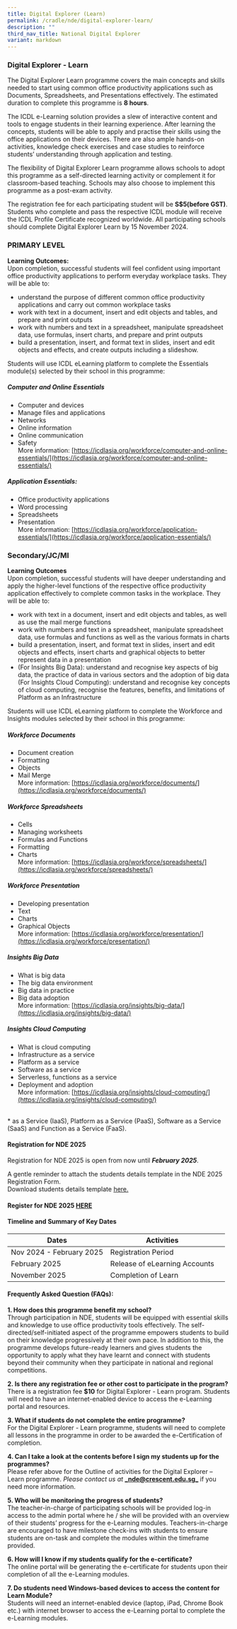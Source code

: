 ```yaml
---
title: Digital Explorer (Learn)
permalink: /cradle/nde/digital-explorer-learn/
description: ""
third_nav_title: National Digital Explorer
variant: markdown
---
```

### **Digital Explorer - Learn** ###
The Digital Explorer Learn programme covers the main concepts and skills needed to start using common office productivity applications such as Documents, Spreadsheets, and Presentations effectively. The estimated duration to complete this programme is **8 hours**.

The ICDL e-Learning solution provides a slew of interactive content and tools to engage students in their learning experience. After learning the concepts, students will be able to apply and practise their skills using the office applications on their devices. There are also ample hands-on activities, knowledge check exercises and case studies to reinforce students’ understanding through application and testing.

The flexibility of Digital Explorer Learn programme allows schools to adopt this programme as a self-directed learning activity or complement it for classroom-based teaching. Schools may also choose to implement this programme as a post-exam activity.

The registration fee for each participating student will be **S$5(before GST)**. Students who complete and pass the respective ICDL module will receive the ICDL Profile Certificate recognized worldwide. All participating schools should complete Digital Explorer Learn by 15 November 2024.


### PRIMARY LEVEL ###

**Learning Outcomes:** <br>
Upon completion, successful students will feel confident using important office productivity applications to perform everyday workplace tasks. They will be able to:

* understand the purpose of different common office productivity applications and carry out common workplace tasks<br>
* work with text in a document, insert and edit objects and tables, and prepare and print outputs <br>
* work with numbers and text in a spreadsheet, manipulate spreadsheet data, use formulas, insert charts, and prepare and print outputs <br>
*  build a presentation, insert, and format text in slides, insert and edit objects and effects, and create outputs including a slideshow. <br>

Students will use ICDL eLearning platform to complete the Essentials module(s) selected by their school in this programme:<br>

##### Computer and Online Essentials #####
* Computer and devices
*  Manage files and applications
* Networks
* Online information
* Online communication
* Safety<br> 
More information: [https://icdlasia.org/workforce/computer-and-online-essentials/](https://icdlasia.org/workforce/computer-and-online-essentials/)

##### Application Essentials: #####
* Office productivity applications
* Word processing
* Spreadsheets
* Presentation <br>
More information: [https://icdlasia.org/workforce/application-essentials/](https://icdlasia.org/workforce/application-essentials/)



### Secondary/JC/MI ###

**Learning Outcomes**<br>
Upon completion, successful students will have deeper understanding and apply the higher-level functions of the respective office productivity application effectively to complete common tasks in the workplace. They will be able to: <br>

* work with text in a document, insert and edit objects and tables, as well as use the mail merge functions<br>
* work with numbers and text in a spreadsheet, manipulate spreadsheet data, use formulas and functions as well as the various formats in charts<br>
* build a presentation, insert, and format text in slides, insert and edit objects and effects, insert charts and graphical objects to better represent data in a presentation <br>
* (For Insights Big Data): understand and recognise key aspects of big data, the practice of data in various sectors and the adoption of big data <br>
(For Insights Cloud Computing): understand and recognise key concepts of cloud computing, recognise the features, benefits, and limitations of Platform as an Infrastructure<br>

Students will use ICDL eLearning platform to complete the Workforce and Insights modules selected by their school in this programme:

##### Workforce Documents #####
* Document creation
* Formatting
* Objects
* Mail Merge <br>
More information: [https://icdlasia.org/workforce/documents/](https://icdlasia.org/workforce/documents/)

##### Workforce Spreadsheets #####
* Cells
* Managing worksheets
* Formulas and Functions&nbsp;
* Formatting
*  Charts&nbsp;<br>
More information: [https://icdlasia.org/workforce/spreadsheets/](https://icdlasia.org/workforce/spreadsheets/)

##### Workforce Presentation #####
* Developing presentation&nbsp;
* Text
* Charts
* Graphical Objects <br>
More information: [https://icdlasia.org/workforce/presentation/](https://icdlasia.org/workforce/presentation/)

##### Insights Big Data #####
* What is big data
* The big data environment
* Big data in practice
* Big data adoption <br>
More information: [https://icdlasia.org/insights/big-data/](https://icdlasia.org/insights/big-data/)

##### Insights Cloud Computing #####
* What is cloud computing
* Infrastructure as a service
* Platform as a service
* Software as a service
* Serverless, functions as a service
* Deployment and adoption <br>
More information: [https://icdlasia.org/insights/cloud-computing/](https://icdlasia.org/insights/cloud-computing/)
<br>
* as a Service (IaaS), Platform as a Service (PaaS), Software as a Service (SaaS) and Function as a Service (FaaS).

#### **Registration for NDE 2025** ####
Registration for NDE 2025 is open from now until ***February 2025***.

A gentle reminder to attach the students details template in the NDE 2025 Registration Form.<br>
Download students details template [here.](https://livecrescentedu-my.sharepoint.com/:x:/g/personal/foo_wen_yeow_crescent_edu_sg/EZ4RNnICjBhAoG3DM0gQkjoBM28Vx1oAGHOnmIbndOXjFw?e=umU5Ve) 

#### Register for NDE 2025 [HERE](https://for.edu.sg/nde2025-registration )


#### **Timeline and Summary of Key Dates**



| Dates | Activities |  |
| -------- | -------- | -------- |
| Nov 2024 - February 2025     | Registration Period    |    
February 2025| Release of eLearning Accounts
November 2025 | Completion of Learn 



#### **Frequently Asked Question (FAQs):**

**1\. How does this programme benefit my school?**<br>
Through participation in NDE, students will be equipped with essential skills and knowledge to use office productivity tools effectively. The self-directed/self-initiated aspect of the programme empowers students to build on their knowledge progressively at their own pace. In addition to this, the programme develops future-ready learners and gives students the opportunity to apply what they have learnt and connect with students beyond their community when they participate in national and regional competitions.

**2\. Is there any registration fee or other cost to participate in the program?**<br>
There is a registration fee **$10** for Digital Explorer - Learn program. Students will need to have an internet-enabled device to access the e-Learning portal and resources.

**3\. What if students do not complete the entire programme?** <br>
For the Digital Explorer - Learn programme, students will need to complete all lessons in the programme in order to be awarded the e-Certification of completion.

**4\. Can I take a look at the contents before I sign my students up for the programmes?** <br>
Please refer above for the Outline of activities for the Digital Explorer – Learn programme.&nbsp;_Please contact us at_&nbsp;[**_nde@crescent.edu.sg_**](mailto:nde@crescent.edu.sg)&nbsp;if you need more information.

**5\. Who will be monitoring the progress of students?** <br>
The teacher-in-charge of participating schools will be provided log-in access to the admin portal where he / she will be provided with an overview of their students’ progress for the e-Learning modules. Teachers-in-charge are encouraged to have milestone check-ins with students to ensure students are on-task and complete the modules within the timeframe provided.

**6\. How will I know if my students qualify for the e-certificate?**<br>
The online portal will be generating the e-certificate for students upon their completion of all the e-Learning modules.

**7\. Do students need Windows-based devices to access the content for Learn Module?** <br>
Students will need an internet-enabled device (laptop, iPad, Chrome Book etc.) with internet browser to access the e-Learning portal to complete the e-Learning modules.